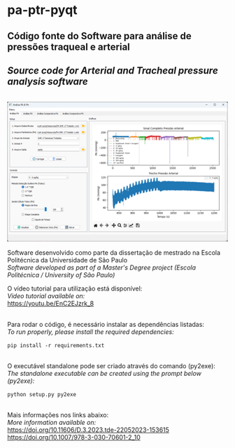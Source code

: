 # pa-ptr-pyqt

## Código fonte do Software para análise de pressões traqueal e arterial
## _Source code for Arterial and Tracheal pressure analysis software_
\
![Main screen / Tela principal](screen.png)

Software desenvolvido como parte da dissertação de mestrado na Escola Politécnica da Universidade de São Paulo\
_Software developed as part of a Master's Degree project (Escola Politécnica / University of São Paulo)_

O vídeo tutorial para utilização está disponível:\
_Video tutorial available on:_\
https://youtu.be/EnC2EJzrk_8

\
Para rodar o código, é necessário instalar as dependências listadas:\
_To run properly, please install the required dependencies:_
```
pip install -r requirements.txt
```
\
O executável standalone pode ser criado através do comando (py2exe):\
_The standalone executable can be created using the prompt below (py2exe):_
```
python setup.py py2exe
```
\
Mais informações nos links abaixo:\
_More information available on:_\
https://doi.org/10.11606/D.3.2023.tde-22052023-153615 \
https://doi.org/10.1007/978-3-030-70601-2_10